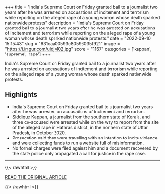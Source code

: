 +++
title = "India's Supreme Court on Friday granted bail to a journalist two years after he was arrested on accusations of incitement and terrorism while reporting on the alleged rape of a young woman whose death sparked nationwide protests"
description = "India's Supreme Court on Friday granted bail to a journalist two years after he was arrested on accusations of incitement and terrorism while reporting on the alleged rape of a young woman whose death sparked nationwide protests."
date = "2022-09-10 15:15:43"
slug = "631caa00593c80596035f921"
image = "https://i.imgur.com/uIdjM02.jpg"
score = "1167"
categories = ['kappan', 'supreme', 'rape']
+++

India's Supreme Court on Friday granted bail to a journalist two years after he was arrested on accusations of incitement and terrorism while reporting on the alleged rape of a young woman whose death sparked nationwide protests.

## Highlights

- India's Supreme Court on Friday granted bail to a journalist two years after he was arrested on accusations of incitement and terrorism.
- Siddique Kappan, a journalist from the southern state of Kerala, and three co-accused were arrested while on the way to report from the site of the alleged rape in Hathras district, in the northern state of Uttar Pradesh, in October 2020.
- Prosecution said they were travelling with an intention to incite violence and were collecting funds to run a website full of misinformation.
- No formal charges were filed against him and a document recovered by the state police only propagated a call for justice in the rape case.

---

{{< rawhtml >}}
  <p class="article-category">
    <a target="_blank" href="https://www.reuters.com/world/india/indias-top-court-grants-bail-journalist-two-years-after-his-arrest-2022-09-09/">READ THE ORIGINAL ARTICLE</a>
  </p>
{{< /rawhtml >}}
